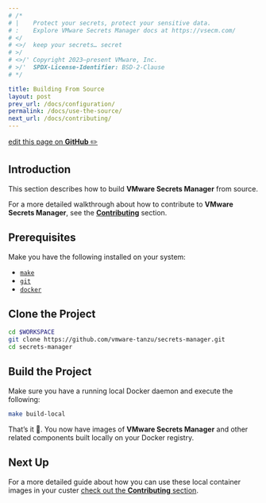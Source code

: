 ```yaml
---
# /*
# |    Protect your secrets, protect your sensitive data.
# :    Explore VMware Secrets Manager docs at https://vsecm.com/
# </
# <>/  keep your secrets… secret
# >/
# <>/' Copyright 2023–present VMware, Inc.
# >/'  SPDX-License-Identifier: BSD-2-Clause
# */

title: Building From Source
layout: post
prev_url: /docs/configuration/
permalink: /docs/use-the-source/
next_url: /docs/contributing/
---
```


<p class="github-button"
><a href="https://github.com/vmware-tanzu/secrets-manager/blob/main/docs/_pages/0120-use-the-source.md"
>edit this page on <strong>GitHub</strong> ✏️</a></p>

## Introduction

This section describes how to build **VMware Secrets Manager** from source.

For a more detailed walkthrough about how to contribute to **VMware Secrets
Manager**, see the [**Contributing**](/docs/contributing/) section.

## Prerequisites

Make you have the following installed on your system:

* [`make`](https://www.gnu.org/software/make/)
* [`git`](https://git-scm.com/)
* [`docker`](https://www.docker.com/)

## Clone the Project

```bash
cd $WORKSPACE
git clone https://github.com/vmware-tanzu/secrets-manager.git
cd secrets-manager
```

## Build the Project

Make sure you have a running local Docker daemon and execute the following:

```bash
make build-local
```

That’s it 🎉. You now have images of **VMware Secrets Manager** and other 
related components built locally on your Docker registry.

## Next Up

For a more detailed guide about how you can use these local container images
in your custer [check out the **Contributing** section](/docs/contributing/).





















